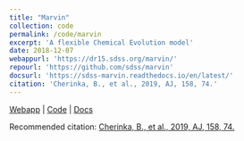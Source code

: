 ```yaml
---
title: "Marvin"
collection: code
permalink: /code/marvin
excerpt: 'A flexible Chemical Evolution model'
date: 2018-12-07
webappurl: 'https://dr15.sdss.org/marvin/'
repourl: 'https://github.com/sdss/marvin'
docsurl: 'https://sdss-marvin.readthedocs.io/en/latest/'
citation: 'Cherinka, B., et al., 2019, AJ, 158, 74.'
---
```


[Webapp](https://dr15.sdss.org/marvin/) | [Code](https://github.com/sdss/marvin) | [Docs](https://sdss-marvin.readthedocs.io/en/latest/)

Recommended citation: [Cherinka, B., et al., 2019, AJ, 158, 74.](https://ui.adsabs.harvard.edu/abs/2019AJ....158...74C)

